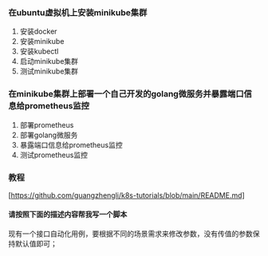### 在ubuntu虚拟机上安装minikube集群

1. 安装docker
2. 安装minikube
3. 安装kubectl
4. 启动minikube集群
5. 测试minikube集群
### 在minikube集群上部署一个自己开发的golang微服务并暴露端口信息给prometheus监控

1. 部署prometheus
2. 部署golang微服务
3. 暴露端口信息给prometheus监控
4. 测试prometheus监控

### 教程
[https://github.com/guangzhengli/k8s-tutorials/blob/main/README.md]




#### 请按照下面的描述内容帮我写一个脚本
现有一个接口自动化用例，要根据不同的场景需求来修改参数，没有传值的参数保持默认值即可；